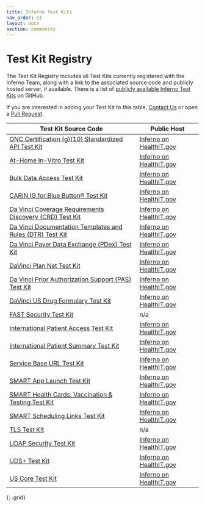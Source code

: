 ```yaml
---
title: Inferno Test Kits
nav_order: 11
layout: docs
section: community
---
```


# Test Kit Registry

The Test Kit Registry includes all Test Kits currently registered with the Inferno Team, along with a link to the associated source code and publicly hosted server, if available. There is a list of [publicly available Inferno Test Kits](https://github.com/inferno-framework/inferno-core/network/dependents) on GitHub.

If you are interested in adding your Test Kit to this table, [Contact Us](/about/who.html)
or open a [Pull Request](https://github.com/inferno-framework/inferno-framework.github.io/blob/main/community/test-kits.md).

| Test Kit Source Code     | Public Host |
|--------------------------|-------------|
| [ONC Certification (g)(10) Standardized API Test Kit](https://github.com/onc-healthit/onc-certification-g10-test-kit)| [Inferno on HealthIT.gov](https://inferno.healthit.gov/test-kits/g10-certification/ "View ONC Certification (g)(10) Standardized API Test Kit at Inferno on HealthIT.gov") |
| [At-Home In-Vitro Test Kit](https://github.com/inferno-framework/at-home-in-vitro-test-kit) | [Inferno on HealthIT.gov](https://inferno.healthit.gov/test-kits/at-home-in-vitro/ "View At-Home In-Vitro Test Kit at Inferno on HealthIT.gov") |
| [Bulk Data Access Test Kit](https://github.com/inferno-framework/bulk-data-test-kit) | [Inferno on HealthIT.gov](https://inferno.healthit.gov/test-kits/bulk-data/ "View Bulk Data Access Test Kit at Inferno on HealthIT.gov") |
| [CARIN IG for Blue Button® Test Kit](https://github.com/inferno-framework/carin-for-blue-button-test-kit) | [Inferno on HealthIT.gov](https://inferno.healthit.gov/test-kits/carin-for-blue-button/ "View CARIN IG for Blue Button Test Kit at Inferno on HealthIT.gov") |
| [Da Vinci Coverage Requirements Discovery (CRD) Test Kit](https://github.com/inferno-framework/davinci-crd-test-kit) | [Inferno on HealthIT.gov](https://inferno.healthit.gov/test-kits/davinci-crd/ "View Da Vinci Coverage Requirements Discovery (CRD) Test Kit at Inferno on HealthIT.gov") |
| [Da Vinci Documentation Templates and Rules (DTR) Test Kit](https://github.com/inferno-framework/davinci-dtr-test-kit) | [Inferno on HealthIT.gov](https://inferno.healthit.gov/test-kits/davinci-dtr/ "View Da Vinci Documentation Templates and Rules (DTR) Test Kit at Inferno on HealthIT.gov") |
| [Da Vinci Payer Data Exchange (PDex) Test Kit](https://github.com/inferno-framework/davinci-pdex-test-kit) | [Inferno on HealthIT.gov](https://inferno.healthit.gov/test-kits/davinci-pdex/ "View Da Vinci Payer Data Exchange (PDex) Test Kit at Inferno on HealthIT.gov ") |
| [DaVinci Plan Net Test Kit](https://github.com/inferno-framework/davinci-plan-net-test-kit) | [Inferno on HealthIT.gov](https://inferno.healthit.gov/test-kits/davinci-plan-net/ "View DaVinci Plan Net Test Kit at Inferno on HealthIT.gov") |
| [Da Vinci Prior Authorization Support (PAS) Test Kit](https://github.com/inferno-framework/davinci-pas-test-kit) | [Inferno on HealthIT.gov](https://inferno.healthit.gov/test-kits/davinci-pas/ "View Da Vinci Prior Authorization Support (PAS) Test Kit at Inferno on HealthIT.gov") |
| [DaVinci US Drug Formulary Test Kit](https://github.com/inferno-framework/davinci-us-drug-formulary-test-kit) | [Inferno on HealthIT.gov](https://inferno.healthit.gov/test-kits/davinci-us-drug-formulary/ "View Da Vinci US Drug Formulary Test Kit at Inferno on HealthIT.gov") |
| [FAST Security Test Kit](https://github.com/inferno-framework/fast-security-test-kit) | n/a |
| [International Patient Access Test Kit](https://github.com/inferno-framework/ipa-test-kit) | [Inferno on HealthIT.gov](https://inferno.healthit.gov/test-kits/international-patient-access/ "View International Patient Access Test Kit at Inferno on HealthIT.gov") |
| [International Patient Summary Test Kit](https://github.com/inferno-framework/ips-test-kit) | [Inferno on HealthIT.gov](https://inferno.healthit.gov/test-kits/international-patient-summary/ "View International Patient Summary Test Kit at Inferno on HealthIT.gov") |
| [Service Base URL Test Kit](https://github.com/inferno-framework/service-base-url-test-kit) | [Inferno on HealthIT.gov](https://inferno.healthit.gov/test-kits/service-base-url/ "View Service Base URL Test Kit at Inferno on HealthIT.gov") |
| [SMART App Launch Test Kit](https://github.com/inferno-framework/smart-app-launch-test-kit) | [Inferno on HealthIT.gov](https://inferno.healthit.gov/test-kits/smart-app-launch/ "View SMART App Launch Test Kit at Inferno on HealthIT.gov") |
| [SMART Health Cards: Vaccination & Testing Test Kit](https://github.com/inferno-framework/shc-vaccination-test-kit) | [Inferno on HealthIT.gov](https://inferno.healthit.gov/test-kits/shc-vaccination/ "View SMART Health Cards: Vaccination & Testing Test Kit at Inferno on HealthIT.gov") |
| [SMART Scheduling Links Test Kit](https://github.com/inferno-framework/smart-scheduling-links-test-kit) | [Inferno on HealthIT.gov](https://inferno.healthit.gov/test-kits/smart-scheduling-links/ "View SMART Scheduling Links Test Kit at Inferno on HealthIT.gov") |
| [TLS Test Kit](https://github.com/inferno-framework/tls-test-kit) | n/a |
| [UDAP Security Test Kit](https://github.com/inferno-framework/udap-security-test-kit) | [Inferno on HealthIT.gov](https://inferno.healthit.gov/test-kits/udap-security/ "View UDAP Security Test Kit at Inferno on HealthIT.gov") |
| [UDS+ Test Kit](https://github.com/inferno-framework/uds-plus-test-kit) | [Inferno on HealthIT.gov](https://inferno.healthit.gov/test-kits/uds-plus/ "View UDS+ Test Kit at Inferno on HealthIT.gov") |
| [US Core Test Kit](https://github.com/inferno-framework/us-core-test-kit) | [Inferno on HealthIT.gov](https://inferno.healthit.gov/test-kits/us-core/ "View US Core Test Kit at Inferno on HealthIT.gov") |
{: .grid}
